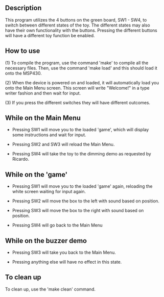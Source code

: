 ## Description
This program utilizes the 4 buttons on the green board, SW1 - SW4, to switch
between different states of the toy. The different states may also have their
own functionality with the buttons. Pressing the different buttons will have
a different toy function be enabled.

## How to use

(1) To compile the program, use the command 'make' to compile all the
necessary files. Then, use the command 'make load' and this should load it
onto the MSP430.

(2) When the device is powered on and loaded, it will automatically load you
onto the Main Menu screen. This screen will write "Welcome!" in a type writer
fashion and then wait for input.

(3) If you press the different switches they will have different
outcomes.

## While on the Main Menu
- Pressing SW1 will move you to the loaded 'game', which will display some
instructions and wait for input.

- Pressing SW2 and SW3 will reload the Main Menu.

- Pressing SW4 will take the toy to the dimming demo as requested by Ricardo.

## While on the 'game'
- Pressing SW1 will move you to the loaded 'game' again, reloading the white
screen waiting for input again.

- Pressing SW2 will move the box to the left with sound based on position.

- Pressing SW3 will move the box to the right with sound based on position.

- Pressing SW4 will go back to the Main Menu

## While on the buzzer demo
- Pressing SW3 will take you back to the Main Menu.

- Pressing anything else will have no effect in this state.

## To clean up

To clean up, use the 'make clean' command.
